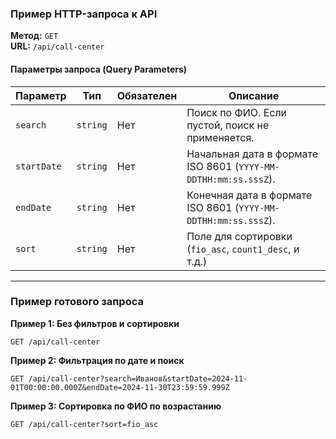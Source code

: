 ### Пример HTTP-запроса к API
**Метод:** `GET`  
**URL:** `/api/call-center`

#### Параметры запроса (Query Parameters)
| Параметр | Тип         | Обязателен | Описание                                                                                                                   |
|--------|-------------|------------|----------------------------------------------------------------------------------------------------------------------------|
| `search` | `string`    | Нет        | Поиск по ФИО. Если пустой, поиск не применяется.                                                                           |
| `startDate` | `string`    | Нет        | Начальная дата в формате ISO 8601 (`YYYY-MM-DDTHH:mm:ss.sssZ`).                                                            |
| `endDate` | `string`    | Нет        | Конечная дата в формате ISO 8601 (`YYYY-MM-DDTHH:mm:ss.sssZ`).                                                             |
| `sort` | `string`    | Нет        | Поле для сортировки (`fio_asc`, `count1_desc`, и т.д.) |

---

### Пример готового запроса
**Пример 1: Без фильтров и сортировки**
```http
GET /api/call-center
```

**Пример 2: Фильтрация по дате и поиск**
```http
GET /api/call-center?search=Иванов&startDate=2024-11-01T00:00:00.000Z&endDate=2024-11-30T23:59:59.999Z
```
**Пример 3: Сортировка по ФИО по возрастанию**
```http
GET /api/call-center?sort=fio_asc
```
